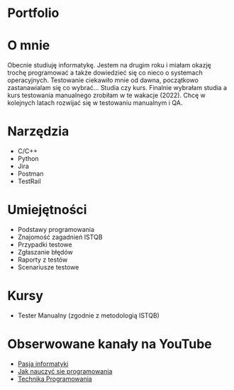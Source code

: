 # Portfolio

# O mnie 
Obecnie studiuję informatykę. Jestem na drugim roku i miałam okazję trochę programować a także dowiedzieć się co nieco o systemach operacyjnych. Testowanie ciekawiło mnie od dawna, początkowo zastanawialam się co wybrać... Studia czy kurs. Finalnie wybrałam studia a kurs testowania manualnego zrobiłam w te wakacje (2022). Chcę w kolejnych latach rozwijać się w testowaniu manualnym i QA. 
# Narzędzia
* C/C++
* Python
* Jira
* Postman
* TestRail
# Umiejętności 
* Podstawy programowania 
* Znajomość zagadnień ISTQB
* Przypadki testowe 
* Zgłaszanie błędów
* Raporty z testów
* Scenariusze testowe
# Kursy 
* Tester Manualny (zgodnie z metodologią ISTQB)
# Obserwowane kanały na YouTube
* [Pasja informatyki](https://www.youtube.com/c/Pasjainformatykitutoriale/featured)
* [Jak nauczyć sie programowania](https://www.youtube.com/c/Jaknauczy%C4%87si%C4%99programowania)
* [Technika Programowania](https://www.youtube.com/c/TechnikaProgramowania/featured)
